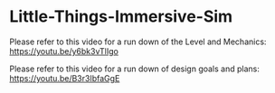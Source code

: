 # Little-Things-Immersive-Sim

Please refer to this video for a run down of the Level and Mechanics: https://youtu.be/y6bk3vTlIgo

Please refer to this video for a run down of design goals and plans: https://youtu.be/B3r3IbfaGgE
